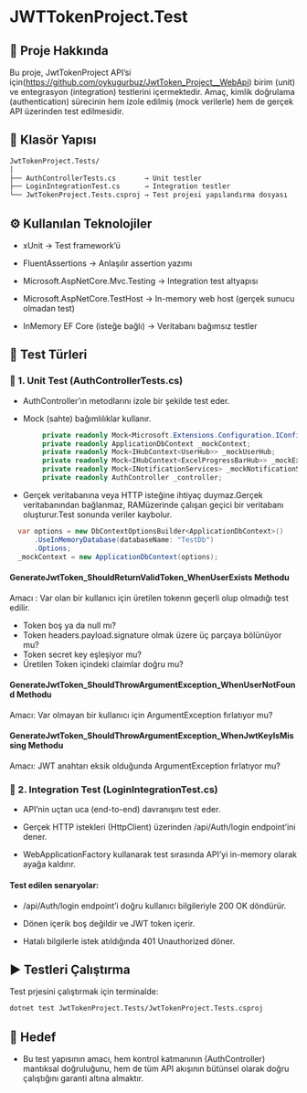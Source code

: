 # JWTTokenProject.Test

## 🧩 Proje Hakkında

Bu proje, JwtTokenProject API’si için(https://github.com/oykugurbuz/JwtToken_Project__WebApi) birim (unit) ve entegrasyon (integration) testlerini içermektedir.
Amaç, kimlik doğrulama (authentication) sürecinin hem izole edilmiş (mock verilerle) hem de gerçek API üzerinden test edilmesidir.

## 📁 Klasör Yapısı
```markdown
JwtTokenProject.Tests/
│
├── AuthControllerTests.cs       → Unit testler
├── LoginIntegrationTest.cs      → Integration testler
└── JwtTokenProject.Tests.csproj → Test projesi yapılandırma dosyası
```
## ⚙️ Kullanılan Teknolojiler

- xUnit → Test framework’ü

- FluentAssertions → Anlaşılır assertion yazımı

- Microsoft.AspNetCore.Mvc.Testing → Integration test altyapısı

- Microsoft.AspNetCore.TestHost → In-memory web host (gerçek sunucu olmadan test)

- InMemory EF Core (isteğe bağlı) → Veritabanı bağımsız testler

## 🧪 Test Türleri
### 🔹 1. Unit Test (AuthControllerTests.cs)

- AuthController’ın metodlarını izole bir şekilde test eder.

- Mock (sahte) bağımlılıklar kullanır.
```csharp
        private readonly Mock<Microsoft.Extensions.Configuration.IConfiguration> _mockConfig;
        private readonly ApplicationDbContext _mockContext;
        private readonly Mock<IHubContext<UserHub>> _mockUserHub;
        private readonly Mock<IHubContext<ExcelProgressBarHub>> _mockExcelHub;
        private readonly Mock<INotificationServices> _mockNotificationService;
        private readonly AuthController _controller;
  ```
- Gerçek veritabanına veya HTTP isteğine ihtiyaç duymaz.Gerçek veritabanından bağlanmaz, RAMüzerinde çalışan geçici bir veritabanı oluşturur.Test sonunda veriler kaybolur.

```csharp
  var options = new DbContextOptionsBuilder<ApplicationDbContext>()
      .UseInMemoryDatabase(databaseName: "TestDb")
      .Options;
  _mockContext = new ApplicationDbContext(options);
 ```
  #### GenerateJwtToken_ShouldReturnValidToken_WhenUserExists Methodu

  Amacı : Var olan bir kullanıcı için üretilen tokenın geçerli olup olmadığı test edilir.

 - Token boş ya da null mı?
 - Token headers.payload.signature olmak üzere üç parçaya bölünüyor mu?
 - Token secret key eşleşiyor mu?
 - Üretilen Token içindeki claimlar doğru mu? 

#### GenerateJwtToken_ShouldThrowArgumentException_WhenUserNotFound Methodu

Amacı: Var olmayan bir kullanıcı için ArgumentException fırlatıyor mu?

 #### GenerateJwtToken_ShouldThrowArgumentException_WhenJwtKeyIsMissing Methodu

 Amacı: JWT anahtarı eksik olduğunda ArgumentException fırlatıyor mu?


### 🔹 2. Integration Test (LoginIntegrationTest.cs)
- API’nin uçtan uca (end-to-end) davranışını test eder.

- Gerçek HTTP istekleri (HttpClient) üzerinden /api/Auth/login endpoint’ini dener.

- WebApplicationFactory<Program> kullanarak test sırasında API’yi in-memory olarak ayağa kaldırır.

#### Test edilen senaryolar:

- /api/Auth/login endpoint’i doğru kullanıcı bilgileriyle 200 OK döndürür.

- Dönen içerik boş değildir ve JWT token içerir.

- Hatalı bilgilerle istek atıldığında 401 Unauthorized döner.

## ▶️ Testleri Çalıştırma

Test prjesini çalıştırmak için terminalde:
```markdown
dotnet test JwtTokenProject.Tests/JwtTokenProject.Tests.csproj
```

## 🎯 Hedef

- Bu test yapısının amacı, hem kontrol katmanının (AuthController) mantıksal doğruluğunu,
hem de tüm API akışının bütünsel olarak doğru çalıştığını garanti altına almaktır.

